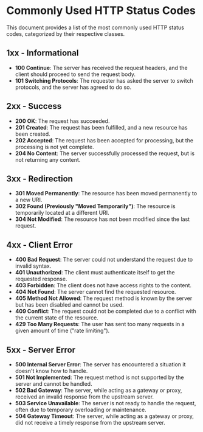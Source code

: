 # Commonly Used HTTP Status Codes

This document provides a list of the most commonly used HTTP status codes, categorized by their respective classes.

## 1xx - Informational
- **100 Continue**: The server has received the request headers, and the client should proceed to send the request body.
- **101 Switching Protocols**: The requester has asked the server to switch protocols, and the server has agreed to do so.

## 2xx - Success
- **200 OK**: The request has succeeded.
- **201 Created**: The request has been fulfilled, and a new resource has been created.
- **202 Accepted**: The request has been accepted for processing, but the processing is not yet complete.
- **204 No Content**: The server successfully processed the request, but is not returning any content.

## 3xx - Redirection
- **301 Moved Permanently**: The resource has been moved permanently to a new URI.
- **302 Found (Previously "Moved Temporarily")**: The resource is temporarily located at a different URI.
- **304 Not Modified**: The resource has not been modified since the last request.

## 4xx - Client Error
- **400 Bad Request**: The server could not understand the request due to invalid syntax.
- **401 Unauthorized**: The client must authenticate itself to get the requested response.
- **403 Forbidden**: The client does not have access rights to the content.
- **404 Not Found**: The server cannot find the requested resource.
- **405 Method Not Allowed**: The request method is known by the server but has been disabled and cannot be used.
- **409 Conflict**: The request could not be completed due to a conflict with the current state of the resource.
- **429 Too Many Requests**: The user has sent too many requests in a given amount of time ("rate limiting").

## 5xx - Server Error
- **500 Internal Server Error**: The server has encountered a situation it doesn't know how to handle.
- **501 Not Implemented**: The request method is not supported by the server and cannot be handled.
- **502 Bad Gateway**: The server, while acting as a gateway or proxy, received an invalid response from the upstream server.
- **503 Service Unavailable**: The server is not ready to handle the request, often due to temporary overloading or maintenance.
- **504 Gateway Timeout**: The server, while acting as a gateway or proxy, did not receive a timely response from the upstream server.
